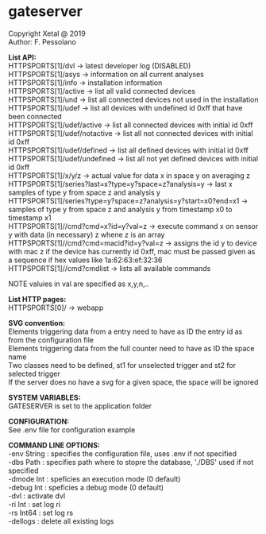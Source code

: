 # gateserver

Copyright Xetal @ 2019  
Author: F. Pessolano  


**List API:**  
HTTPSPORTS[1]/dvl -> latest developer log (DISABLED)  
HTTPSPORTS[1]/asys -> information on all current analyses  
HTTPSPORTS[1]/info -> installation information  
HTTPSPORTS[1]/active -> list all valid connected devices  
HTTPSPORTS[1]/und -> list all connected devices not used in the installation  
HTTPSPORTS[1]/udef -> list all devices with undefined id 0xff that have been connected  
HTTPSPORTS[1]/udef/active -> list all connected devices with initial id 0xff  
HTTPSPORTS[1]/udef/notactive -> list all not connected devices with initial id 0xff  
HTTPSPORTS[1]/udef/defined -> list all defined devices with initial id 0xff  
HTTPSPORTS[1]/udef/undefined -> list all not yet defined devices with initial id 0xff  
HTTPSPORTS[1]/x/y/z -> actual value for data x in space y on averaging z  
HTTPSPORTS[1]/series?last=x?type=y?space=z?analysis=y -> last x samples of type y from space z and analysis y  
HTTPSPORTS[1]/series?type=y?space=z?analysis=y?start=x0?end=x1 -> samples of type y from space z and analysis y from timestamp x0 to timestamp x1  
HTTPSPORTS[1]//cmd?cmd=x?id=y?val=z -> execute command x on sensor y with data (in necessary) z whene z is an array  
HTTPSPORTS[1]//cmd?cmd=macid?id=y?val=z -> assigns the id y to device with mac z if the device has currently id 0xff, mac must be passed given as a sequence if hex values like 1a:62:63:ef:32:36  
HTTPSPORTS[1]//cmd?cmdlist -> lists all available commands  
  
NOTE valuies in val are specified as x,y,n,..   

**List HTTP pages:**  
HTTPSPORTS[0]/ -> webapp

**SVG convention:**  
Elements triggering data from a entry need to have as ID the entry id as from the configuration file  
Elements triggering data from the full counter need to have as ID the space name  
Two classes need to be defined, st1 for unselected trigger and st2 for selected trigger  
If the server does no have a svg for a given space, the space will be ignored  

**SYSTEM VARIABLES:**  
GATESERVER is set to the application folder  

**CONFIGURATION:**  
See .env file for configuration example

**COMMAND LINE OPTIONS:**  
-env String : specifies the configuration file, uses .env if not specified  
-dbs Path : specifies path where to stopre the database, './DBS' used if not specified  
-dmode Int : speficies an execution mode (0 default)  
-debug Int : speficies a debug mode (0 default)  
-dvl : activate dvl  
-ri Int : set log ri  
-rs Int64 : set log rs  
-dellogs : delete all existing logs  